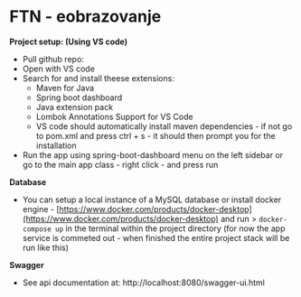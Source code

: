 # FTN - eobrazovanje

**Project setup: (Using VS code)** 

- Pull github repo:
- Open with VS code
- Search for and install theese extensions:
	- Maven for Java
	- Spring boot dashboard
	- Java extension pack
	- Lombok Annotations Support for VS Code
	- VS code should automatically install maven dependencies - if not go to pom.xml and press ctrl + s - it should then prompt you for the installation
- Run the app using spring-boot-dashboard menu on the left sidebar or go to the main app class - right click - and press run

**Database**
* You can setup a local instance of a MySQL database or install docker engine - [https://www.docker.com/products/docker-desktop](https://www.docker.com/products/docker-desktop) and run > `docker-compose up` in the terminal within the project directory (for now the app service is commeted out - when finished the entire project stack will be run like this)

**Swagger**
- See api documentation at: http://localhost:8080/swagger-ui.html
